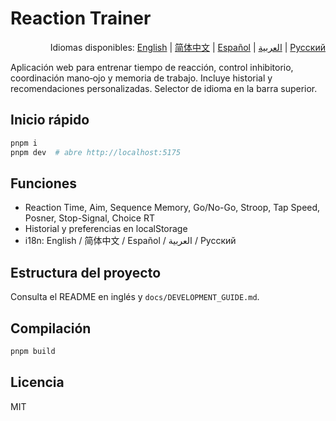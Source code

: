 # Reaction Trainer

<div align="right">

Idiomas disponibles:
<a href="./README.md">English</a> |
<a href="./README.zh-CN.md">简体中文</a> |
<a href="./README.es.md">Español</a> |
<a href="./README.ar.md">العربية</a> |
<a href="./README.ru.md">Русский</a>

</div>

Aplicación web para entrenar tiempo de reacción, control inhibitorio, coordinación mano‑ojo y memoria de trabajo. Incluye historial y recomendaciones personalizadas. Selector de idioma en la barra superior.

## Inicio rápido
```bash
pnpm i
pnpm dev  # abre http://localhost:5175
```

## Funciones
- Reaction Time, Aim, Sequence Memory, Go/No-Go, Stroop, Tap Speed, Posner, Stop-Signal, Choice RT
- Historial y preferencias en localStorage
- i18n: English / 简体中文 / Español / العربية / Русский

## Estructura del proyecto
Consulta el README en inglés y `docs/DEVELOPMENT_GUIDE.md`.

## Compilación
```bash
pnpm build
```

## Licencia
MIT
